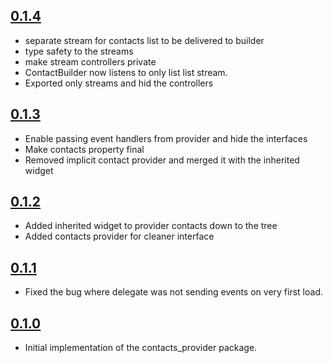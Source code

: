 ## [0.1.4](https://github.com/Nexus-GE/contacts_provider/releases/tag/v0.1.4)
* separate stream for contacts list to be delivered to builder
* type safety to the streams
* make stream controllers private
* ContactBuilder now listens to only list list stream.
* Exported only streams and hid the controllers

## [0.1.3](https://github.com/Nexus-GE/contacts_provider/releases/tag/v0.1.3)
* Enable passing event handlers from provider and hide the interfaces
* Make contacts property final
* Removed implicit contact provider and merged it with the inherited widget

## [0.1.2](https://github.com/Nexus-GE/contacts_provider/releases/tag/v0.1.2)

* Added inherited widget to provider contacts down to the tree 
* Added contacts provider for cleaner interface

## [0.1.1](https://github.com/Nexus-GE/contacts_provider/releases/tag/v0.1.1)

* Fixed the bug where delegate was not sending events on very first load.

## [0.1.0](https://github.com/Nexus-GE/contacts_provider/releases/tag/v0.1.0)

* Initial implementation of the contacts_provider package.


